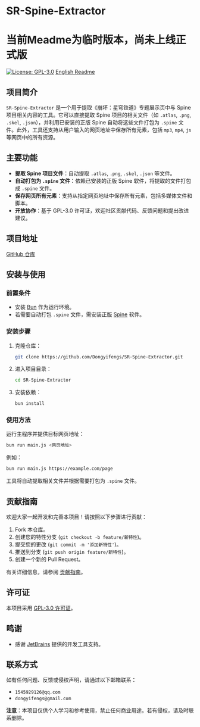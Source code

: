# SR-Spine-Extractor
# 当前Meadme为临时版本，尚未上线正式版

[![License: GPL-3.0](https://img.shields.io/badge/License-GPLv3-blue.svg)](https://www.gnu.org/licenses/gpl-3.0.en.html)
[English Readme](https://github.com/Dongyifengs/SR-Spine-Extractor/blob/main/README.md)

## 项目简介

`SR-Spine-Extractor` 是一个用于提取《崩坏：星穹铁道》专题展示页中与 Spine 项目相关内容的工具。它可以直接提取 Spine 项目的相关文件（如 `.atlas`, `.png`, `.skel`, `.json`），并利用已安装的正版 Spine 自动将这些文件打包为 `.spine` 文件。此外，工具还支持从用户输入的网页地址中保存所有元素，包括 `mp3`, `mp4`, `js` 等网页中的所有资源。

## 主要功能

- **提取 Spine 项目文件**：自动提取 `.atlas`, `.png`, `.skel`, `.json` 等文件。
- **自动打包为 `.spine` 文件**：依赖已安装的正版 Spine 软件，将提取的文件打包成 `.spine` 文件。
- **保存网页所有元素**：支持从指定网页地址中保存所有元素，包括多媒体文件和脚本。
- **开放协作**：基于 GPL-3.0 许可证，欢迎社区贡献代码、反馈问题和提出改进建议。

## 项目地址

[GitHub 仓库](https://github.com/Dongyifengs/SR-Spine-Extractor/)

## 安装与使用

### 前置条件

- 安装 [Bun](https://bun.sh/) 作为运行环境。
- 若需要自动打包 `.spine` 文件，需安装正版 [Spine](http://esotericsoftware.com/) 软件。

### 安装步骤

1. 克隆仓库：

   ```bash
   git clone https://github.com/Dongyifengs/SR-Spine-Extractor.git
   ```

2. 进入项目目录：

   ```bash
   cd SR-Spine-Extractor
   ```

3. 安装依赖：

   ```bash
   bun install
   ```

### 使用方法

运行主程序并提供目标网页地址：

```bash
bun run main.js <网页地址>
```

例如：

```bash
bun run main.js https://example.com/page
```

工具将自动提取相关文件并根据需要打包为 `.spine` 文件。

## 贡献指南

欢迎大家一起开发和完善本项目！请按照以下步骤进行贡献：

1. Fork 本仓库。
2. 创建您的特性分支 (`git checkout -b feature/新特性`)。
3. 提交您的更改 (`git commit -m '添加新特性'`)。
4. 推送到分支 (`git push origin feature/新特性`)。
5. 创建一个新的 Pull Request。

有关详细信息，请参阅 [贡献指南](CONTRIBUTING.md)。

## 许可证

本项目采用 [GPL-3.0 许可证](https://www.gnu.org/licenses/gpl-3.0.en.html)。

## 鸣谢

- 感谢 [JetBrains](https://www.jetbrains.com/) 提供的开发工具支持。

## 联系方式

如有任何问题、反馈或侵权声明，请通过以下邮箱联系：

- `1545929126@qq.com`
- `dongyifengs@gmail.com`

**注意**：本项目仅供个人学习和参考使用，禁止任何商业用途。若有侵权，请及时联系删除。